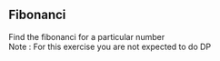 ## Fibonanci

Find the fibonanci for a particular number  
Note : For this exercise you are not expected to do DP
